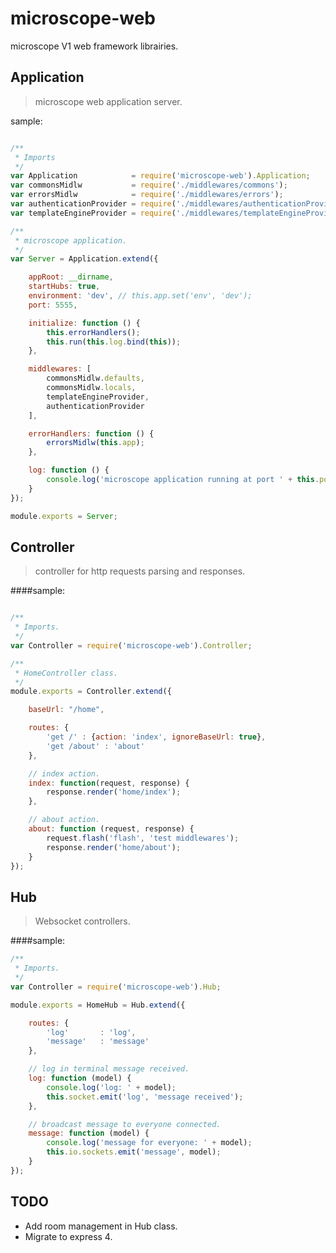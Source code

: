 microscope-web
==============

microscope V1 web framework librairies.

Application
-----------

> microscope web application server.

sample:

```js

/**
 * Imports
 */
var Application            = require('microscope-web').Application;
var commonsMidlw           = require('./middlewares/commons');
var errorsMidlw            = require('./middlewares/errors');
var authenticationProvider = require('./middlewares/authenticationProvider');
var templateEngineProvider = require('./middlewares/templateEngineProvider');

/**
 * microscope application.
 */
var Server = Application.extend({

    appRoot: __dirname,
    startHubs: true,
    environment: 'dev', // this.app.set('env', 'dev');
    port: 5555,

    initialize: function () {
        this.errorHandlers();
        this.run(this.log.bind(this));
    },

    middlewares: [
        commonsMidlw.defaults,
        commonsMidlw.locals,
        templateEngineProvider,
        authenticationProvider
    ],

    errorHandlers: function () {
        errorsMidlw(this.app);
    },

    log: function () {
        console.log('microscope application running at port ' + this.port);
    }
});

module.exports = Server;

```


Controller
----------

> controller for http requests parsing and responses.

####sample:

```js

/**
 * Imports.
 */
var Controller = require('microscope-web').Controller;

/**
 * HomeController class.
 */
module.exports = Controller.extend({

    baseUrl: "/home",

    routes: {
        'get /' : {action: 'index', ignoreBaseUrl: true},
        'get /about' : 'about'
    },

    // index action.
    index: function(request, response) {
        response.render('home/index');
    },

    // about action.
    about: function (request, response) {
        request.flash('flash', 'test middlewares');
        response.render('home/about');
    }
});

```

Hub
---

> Websocket controllers.

####sample:

```js
/**
 * Imports.
 */
var Controller = require('microscope-web').Hub;

module.exports = HomeHub = Hub.extend({

    routes: {
        'log'       : 'log',
        'message'   : 'message'
    },

    // log in terminal message received.
    log: function (model) {
        console.log('log: ' + model);
        this.socket.emit('log', 'message received');
    },

    // broadcast message to everyone connected.
    message: function (model) {
        console.log('message for everyone: ' + model);
        this.io.sockets.emit('message', model);
    }
});

```

TODO
----

* Add room management in Hub class.
* Migrate to express 4.